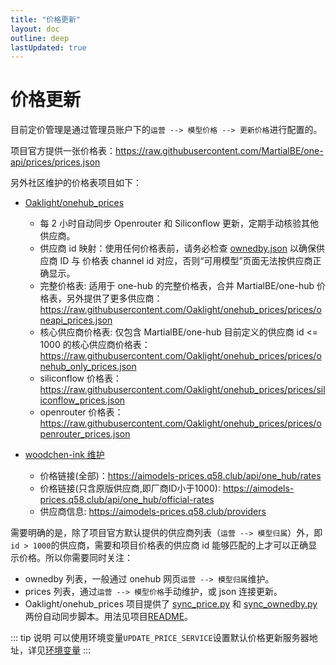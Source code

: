 ```yaml
---
title: "价格更新"
layout: doc
outline: deep
lastUpdated: true
---
```


# 价格更新

目前定价管理是通过管理员账户下的`运营 --> 模型价格 --> 更新价格`进行配置的。

项目官方提供一张价格表：<https://raw.githubusercontent.com/MartialBE/one-api/prices/prices.json>

另外社区维护的价格表项目如下：

- [Oaklight/onehub_prices](https://github.com/Oaklight/onehub_prices)

  - 每 2 小时自动同步 Openrouter 和 Siliconflow 更新，定期手动核验其他供应商。
  - 供应商 id 映射：使用任何价格表前，请务必检查 [ownedby.json](https://raw.githubusercontent.com/Oaklight/onehub_prices/prices/ownedby.json) 以确保供应商 ID 与 价格表 channel id 对应，否则“可用模型”页面无法按供应商正确显示。
  - 完整价格表: 适用于 one-hub 的完整价格表，合并 MartialBE/one-hub 价格表，另外提供了更多供应商：<https://raw.githubusercontent.com/Oaklight/onehub_prices/prices/oneapi_prices.json>
  - 核心供应商价格表: 仅包含 MartialBE/one-hub 目前定义的供应商 id <= 1000 的核心供应商价格表：<https://raw.githubusercontent.com/Oaklight/onehub_prices/prices/onehub_only_prices.json>
  - siliconflow 价格表：<https://raw.githubusercontent.com/Oaklight/onehub_prices/prices/siliconflow_prices.json>
  - openrouter 价格表：<https://raw.githubusercontent.com/Oaklight/onehub_prices/prices/openrouter_prices.json>

- [woodchen-ink 维护](https://github.com/MartialBE/one-hub/issues/562#issuecomment-2746243372)

  - 价格链接(全部)：<https://aimodels-prices.q58.club/api/one_hub/rates>
  - 价格链接(只含原版供应商,即厂商ID小于1000): <https://aimodels-prices.q58.club/api/one_hub/official-rates> 
  - 供应商信息: <https://aimodels-prices.q58.club/providers>

需要明确的是，除了项目官方默认提供的供应商列表（`运营 --> 模型归属`）外，即 `id > 1000`的供应商，需要和项目价格表的供应商 id 能够匹配的上才可以正确显示价格。所以你需要同时关注：

- ownedby 列表，一般通过 onehub 网页`运营 --> 模型归属`维护。
- prices 列表，通过`运营 --> 模型价格`手动维护，或 json 连接更新。
- Oaklight/onehub_prices 项目提供了 [sync_price.py](https://raw.githubusercontent.com/Oaklight/onehub_prices/refs/heads/master/src/sync_pricing.py) 和 [sync_ownedby.py](https://raw.githubusercontent.com/Oaklight/onehub_prices/refs/heads/master/src/sync_ownedby.py) 两份自动同步脚本。用法见项目[README](https://github.com/Oaklight/onehub_prices?tab=readme-ov-file#%E4%BB%B7%E6%A0%BC%E5%90%8C%E6%AD%A5%E6%8C%87%E5%AF%BC)。

::: tip 说明
可以使用环境变量`UPDATE_PRICE_SERVICE`设置默认价格更新服务器地址，详见[环境变量](../deployment/env)
:::



